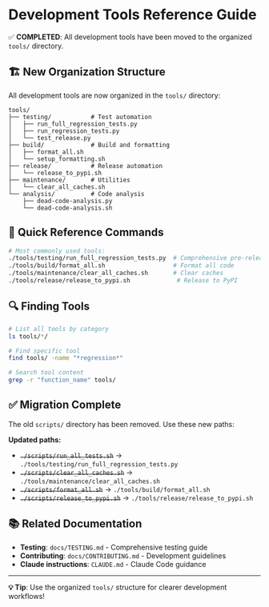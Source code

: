 # Development Tools Reference Guide

✅ **COMPLETED**: All development tools have been moved to the organized `tools/` directory.

## 🏗️ **New Organization Structure**

All development tools are now organized in the `tools/` directory:

```
tools/
├── testing/           # Test automation
│   ├── run_full_regression_tests.py
│   ├── run_regression_tests.py
│   └── test_release.py
├── build/             # Build and formatting
│   ├── format_all.sh
│   └── setup_formatting.sh
├── release/           # Release automation
│   └── release_to_pypi.sh
├── maintenance/       # Utilities
│   └── clear_all_caches.sh
└── analysis/          # Code analysis
    ├── dead-code-analysis.py
    └── dead-code-analysis.sh
```

## 📖 **Quick Reference Commands**

```bash
# Most commonly used tools:
./tools/testing/run_full_regression_tests.py  # Comprehensive pre-release tests
./tools/build/format_all.sh                   # Format all code
./tools/maintenance/clear_all_caches.sh       # Clear caches
./tools/release/release_to_pypi.sh             # Release to PyPI
```

## 🔍 **Finding Tools**

```bash
# List all tools by category
ls tools/*/

# Find specific tool
find tools/ -name "*regression*"

# Search tool content  
grep -r "function_name" tools/
```

## ✅ **Migration Complete**

The old `scripts/` directory has been removed. Use these new paths:

**Updated paths:**
- ~~`./scripts/run_all_tests.sh`~~ → `./tools/testing/run_full_regression_tests.py`
- ~~`./scripts/clear_all_caches.sh`~~ → `./tools/maintenance/clear_all_caches.sh`
- ~~`./scripts/format_all.sh`~~ → `./tools/build/format_all.sh`
- ~~`./scripts/release_to_pypi.sh`~~ → `./tools/release/release_to_pypi.sh`

## 📚 **Related Documentation**

- **Testing**: `docs/TESTING.md` - Comprehensive testing guide
- **Contributing**: `docs/CONTRIBUTING.md` - Development guidelines  
- **Claude instructions**: `CLAUDE.md` - Claude Code guidance

---

**💡 Tip**: Use the organized `tools/` structure for clearer development workflows!